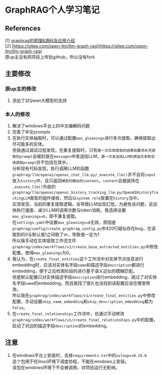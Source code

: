 # GraphRAG个人学习笔记

## References
[1] [graphrag的原理&源码及应用介绍](https://www.bilibili.com/video/BV1u6iFeAEx9)  
[2] [https://gitee.com/open-llm/llm-graph-rag](https://gitee.com/open-llm/llm-graph-rag)  
原up主没有把项目上传到github，所以没有fork

## 主要修改
### 原up主的修改
1. 添加了对Qwen大模型的支持
### 本人的修改
1. 解决了windows平台上的中文编解码问题
2. 完善了中文prompts
3. 在执行实体抽取时，可以通过配置`max_gleanings`进行多次提取，确保提取出尽可能多的实体。  
   但我通过调试过程发现，在重复提取时，只有`第一次实体提取的结果和要求补充提取的prompt`会被封装在`messages`中发送给LLM，`第一次发送给LLM的原始文本和实体提取prompt`并不包括在其中。  
   分析现有代码发现，执行调用LLM的函数`graphrag/llm/openai/openai_chat_llm.py/_execute_llm()`并不会将`input`放入`history`中，且只返回`模型的输出的content`。`content`会被装饰在`_execute_llm()`外层的`graphrag/llm/openai/openai_history_tracking_llm.py/OpenAIHistoryTrackingLLM`类型的组件接收，然后以`system role`放置在`history`当中。  
   实测发现，当前的重复提取逻辑，会导致LLM出现幻觉。为避免该问题，且加快执行速度、减少LLM的调用次数与token消耗，我选择设置`max_gleanings=0`，即不重复提取。  
   在`settings.yaml`中设置`max_gleanings=0`无效，原因是`graphrag/config/create_graphrag_config.py`中420行疑似存在bug，在读取到的0与默认值1之间取了or，导致值一定为1  
   所以我手动在实体提取工作流文件`graphrag/index/workflows/v1/create_base_extracted_entities.py`中修改配置，使得`max_gleanings`为0。  
4. 我认为，在`create_final_entities`这个工作流中对实体节点信息进行embedding时，应该对实体名字段`name`和描述字段`description`都进行embedding，便于之后检索阶段的进行基于语义近似的模糊匹配。  
   但是默认配置只对实体描述字段`description`进行embedding，跳过了对实体名字段`name`的embedding。而且我找了很久也没找到该配置应该在哪里修改。    
   所以我在`graphrag/index/workflows/v1/create_final_entities.py`中修改配置，手动设置`skip_name_embedding`和`skip_description_embedding`都为`False`。  
5. 在`create_final_relationships`工作流中，也通过手动修改`graphrag/index/workflows/v1/create_final_relationships.py`中的配置，启动了对边的描述字段`description`的embedding。  

## 注意
1. 在windows平台上安装时，去掉`requirements.txt`中的`uvloop==0.19.0`  
这个包用于在linux环境下调度协程，不能在windows上安装。  
该包在windows环境下不会被调用，对项目运行无影响。
